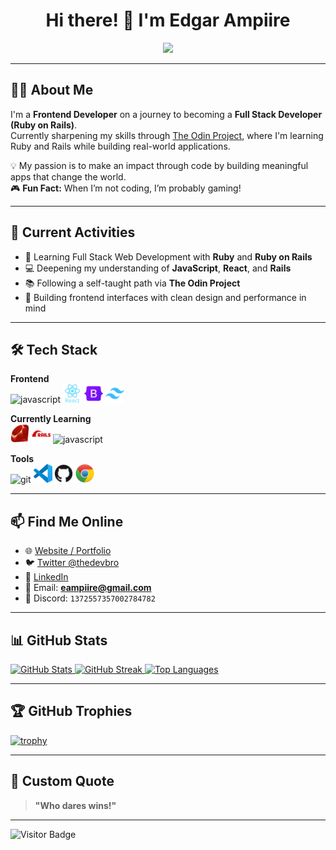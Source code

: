 <h1 align="center">Hi there! 👋 I'm Edgar Ampiire</h1>

<div align="center">
  <img src="https://user-images.githubusercontent.com/18350557/176309783-0785949b-9127-417c-8b55-ab5a4333674e.gif" width="100"/>
</div>

---

## 👨‍💻 About Me

I'm a **Frontend Developer** on a journey to becoming a **Full Stack Developer (Ruby on Rails)**.  
Currently sharpening my skills through [The Odin Project](https://www.theodinproject.com/), where I'm learning Ruby and Rails while building real-world applications.

💡 My passion is to make an impact through code by building meaningful apps that change the world.  
🎮 **Fun Fact:** When I’m not coding, I’m probably gaming!

---

## 🚀 Current Activities

- 🌱 Learning Full Stack Web Development with **Ruby** and **Ruby on Rails**
- 💻 Deepening my understanding of **JavaScript**, **React**, and **Rails**
- 📚 Following a self-taught path via **The Odin Project**
- 🔧 Building frontend interfaces with clean design and performance in mind

---

## 🛠️ Tech Stack

**Frontend**  
<img src="https://raw.githubusercontent.com/jmnote/z-icons/master/svg/javascript.svg" width="30" alt="javascript">
<img src="https://raw.githubusercontent.com/devicons/devicon/master/icons/react/react-original-wordmark.svg" width="30" alt="react"/>
<img src="https://raw.githubusercontent.com/devicons/devicon/master/icons/bootstrap/bootstrap-original.svg" width="30" alt="bootstrap"/>
<img src="https://raw.githubusercontent.com/devicons/devicon/master/icons/tailwindcss/tailwindcss-plain.svg" width="30" alt="tailwind"/>

**Currently Learning**  
<img src="https://raw.githubusercontent.com/devicons/devicon/master/icons/ruby/ruby-original.svg" width="30" alt="ruby"/>
<img src="https://raw.githubusercontent.com/devicons/devicon/master/icons/rails/rails-plain-wordmark.svg" width="30" alt="rails"/>
<img src="https://raw.githubusercontent.com/jmnote/z-icons/master/svg/javascript.svg" width="30" alt="javascript">

**Tools**  
<img src="https://raw.githubusercontent.com/jmnote/z-icons/master/svg/git.svg" width="30" alt="git">
<img src="https://raw.githubusercontent.com/github/explore/80688e429a7d4ef2fca1e82350fe8e3517d3494d/topics/visual-studio-code/visual-studio-code.png" width="30" alt="vs code">
<img src="https://raw.githubusercontent.com/devicons/devicon/master/icons/github/github-original.svg" width="30" alt="github">
<img src="https://raw.githubusercontent.com/devicons/devicon/master/icons/chrome/chrome-original.svg" width="30" alt="chrome devtools">

---

## 📫 Find Me Online

- 🌐 [Website / Portfolio](https://edgarampiire.netlify.app/)
- 🐦 [Twitter @thedevbro](https://twitter.com/thedevbro)
- 💼 [LinkedIn](https://www.linkedin.com/in/edgar-ampiire-7b2669104/)
- 📧 Email: **eampiire@gmail.com**
- 💬 Discord: `1372557357002784782`

---

## 📊 GitHub Stats

<a href="http://www.github.com/edgarampiire">
  <img src="https://github-readme-stats.vercel.app/api?username=edgarampiire&show_icons=true&count_private=true&theme=tokyonight" alt="GitHub Stats" />
</a>

<a href="http://www.github.com/edgarampiire">
  <img src="https://github-readme-streak-stats.herokuapp.com/?user=edgarampiire&theme=tokyonight" alt="GitHub Streak" />
</a>

<a href="http://www.github.com/edgarampiire">
  <img src="https://github-readme-stats.vercel.app/api/top-langs/?username=edgarampiire&layout=compact&theme=tokyonight" alt="Top Languages" />
</a>

---

## 🏆 GitHub Trophies

[![trophy](https://github-profile-trophy.vercel.app/?username=edgarampiire&theme=onedark&column=7)](https://github.com/ryo-ma/github-profile-trophy)

---

## 💬 Custom Quote

> **"Who dares wins!"**

---

![Visitor Badge](https://visitor-badge.laobi.icu/badge?page_id=edgarampiire.edgarampiire)

